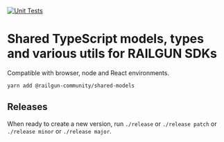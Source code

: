 [![Unit Tests](https://github.com/Railgun-Community/shared-models/actions/workflows/unit-tests.yml/badge.svg?branch=main)](https://github.com/Railgun-Community/shared-models/actions)

# Shared TypeScript models, types and various utils for RAILGUN SDKs

Compatible with browser, node and React environments.

`yarn add @railgun-community/shared-models`

## Releases

When ready to create a new version, run `./release` or `./release patch` or `./release minor` or `./release major`.

